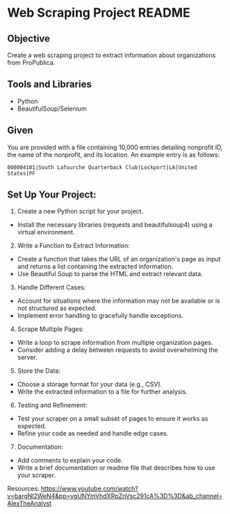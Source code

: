 # Web Scraping Project README

## Objective

Create a web scraping project to extract information about organizations from ProPublica.

## Tools and Libraries

- Python
- BeautifulSoup/Selenium

## Given

You are provided with a file containing 10,000 entries detailing nonprofit ID, the name of the nonprofit, and its location. An example entry is as follows:

```plaintext
000004101|South Lafourche Quarterback Club|Lockport|LA|United States|PF
```

## Set Up Your Project:

1. Create a new Python script for your project.
- Install the necessary libraries (requests and beautifulsoup4) using a virtual environment.

2. Write a Function to Extract Information:
- Create a function that takes the URL of an organization's page as input and returns a list containing the extracted information.
- Use Beautiful Soup to parse the HTML and extract relevant data.

3. Handle Different Cases:
- Account for situations where the information may not be available or is not structured as expected.
- Implement error handling to gracefully handle exceptions.

4. Scrape Multiple Pages:
- Write a loop to scrape information from multiple organization pages.
- Consider adding a delay between requests to avoid overwhelming the server.

5. Store the Data:
- Choose a storage format for your data (e.g., CSV).
- Write the extracted information to a file for further analysis.

6. Testing and Refinement:
- Test your scraper on a small subset of pages to ensure it works as expected.
- Refine your code as needed and handle edge cases.

7. Documentation:
- Add comments to explain your code.
- Write a brief documentation or readme file that describes how to use your scraper.

Resources:
https://www.youtube.com/watch?v=bargNl2WeN4&pp=ygUNYmVhdXRpZnVsc291cA%3D%3D&ab_channel=AlexTheAnalyst
